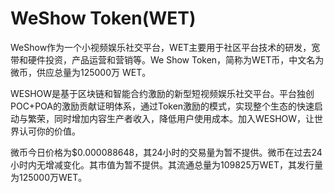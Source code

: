 # 

# WeShow Token(WET)

WeShow作为一个小视频娱乐社交平台，WET主要用于社区平台技术的研发，宽带和硬件投资，产品运营和营销等。We Show Token，简称为WET币，中文名为微币，供应总量为125000万 WET。

WESHOW是基于区块链和智能合约激励的新型短视频娱乐社交平台。平台独创POC+POA的激励贡献证明体系，通过Token激励的模式，实现整个生态的快速启动与繁荣，同时增加内容生产者收入，降低用户使用成本。加入WESHOW，让世界认可你的价值。

微币今日价格为$0.000088648，其24小时的交易量为暂不提供。微币在过去24小时内无增减变化。其市值为暂不提供。其流通总量为109825万WET，其发行量为125000万WET。

